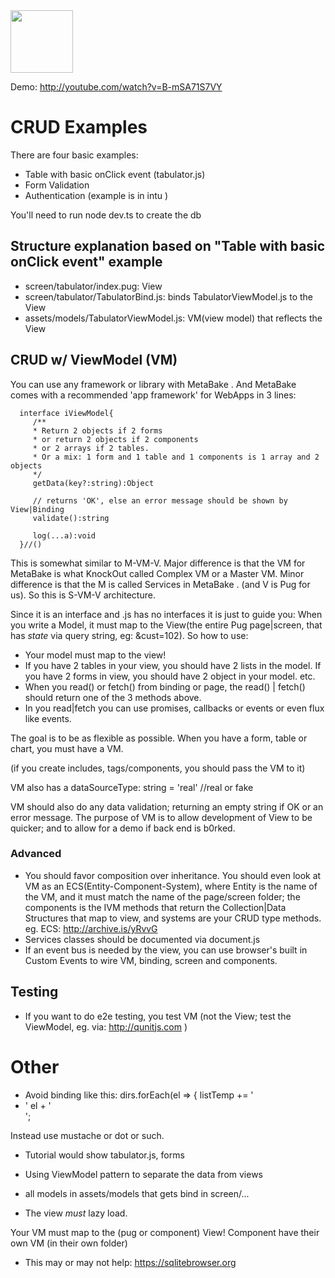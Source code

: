 
<img src="http://MetaBake.github.io/mbakeDocs/logo.jpg" width="100">

Demo: http://youtube.com/watch?v=B-mSA71S7VY

# CRUD Examples

There are four basic examples:

- Table with basic onClick event (tabulator.js)
- Form Validation
- Authentication (example is in intu )

You'll need to run node dev.ts to create the db

## Structure explanation based on  "Table with basic onClick event" example

- screen/tabulator/index.pug: View
- screen/tabulator/TabulatorBind.js: binds TabulatorViewModel.js to the View
- assets/models/TabulatorViewModel.js: VM(view model) that reflects the View


## CRUD w/ ViewModel (VM) 

You can use any framework or library with MetaBake . And MetaBake comes with a recommended 'app framework' for WebApps in 3 lines:


      interface iViewModel{
         /**
         * Return 2 objects if 2 forms
         * or return 2 objects if 2 components
         * or 2 arrays if 2 tables.
         * Or a mix: 1 form and 1 table and 1 components is 1 array and 2 objects
         */
         getData(key?:string):Object

         // returns 'OK', else an error message should be shown by View|Binding
         validate():string 
         
         log(...a):void
      }//()



This is somewhat similar to M-VM-V. Major difference is that the VM for MetaBake is
what KnockOut called Complex VM or a Master VM.
Minor difference is that the M is called Services in MetaBake . (and V is Pug for us). So this is S-VM-V architecture.

Since it is an interface and .js has no interfaces it is just to guide you: When you write a Model, it must map to the View(the entire Pug page|screen, that has *state* via query string, eg: &cust=102).
So how to use:
- Your model must map to the view!
- If you have 2 tables in your view, you should have 2 lists in the model. If you have 2 forms in view, you should have 2 object in your model. etc.
- When you read() or fetch() from binding or page, the read() | fetch() should return one of the 3 methods above.
- In you read|fetch you can use promises, callbacks or events or even flux like events.

The goal is to be as flexible as possible. When you have a form, table or chart, you must have a VM. 

(if you create includes, tags/components, you should pass the VM to it)

VM also has a dataSourceType: string = 'real'  //real or fake

VM should also do any data validation; returning an empty string if OK or an error message.
The purpose of VM is to allow development of View to be quicker; and to allow for a demo if back end is b0rked.

### Advanced
- You should favor composition over inheritance. You should even look at VM as an ECS(Entity-Component-System), where Entity is the name of the VM, 
and it must match the name of the page/screen folder; the components is the IVM methods that return the Collection|Data Structures 
that map to view, and systems are your CRUD type methods.
eg. ECS: http://archive.is/yRvvG
- Services classes should be documented via document.js
- If an event bus is needed by the view, you can use browser's built in Custom Events to wire VM, binding, screen and components. 

## Testing

- If you want to do e2e testing, you test VM (not the View; test the ViewModel, eg. via: http://qunitjs.com )



# Other


- Avoid binding like this:
    dirs.forEach(el => {
       listTemp += '<li><div><i class="i-file"></i>' el + '</div></li>';

Instead use mustache or dot or such.

- Tutorial would show tabulator.js, forms

- Using ViewModel pattern to separate the data from views

- all models in assets/models that gets bind in screen/...

- The view *must* lazy load.

Your VM must map to the (pug or component) View! Component have their own VM (in their own folder)

- This may or may not help: https://sqlitebrowser.org


